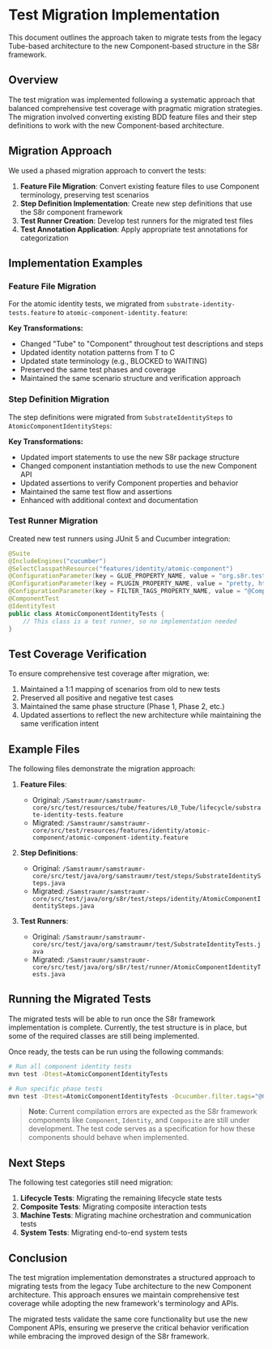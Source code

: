 <!--
Copyright (c) 2025 Eric C. Mumford (@heymumford)

This software was developed with analytical assistance from AI tools 
including Claude 3.7 Sonnet, Claude Code, and Google Gemini Deep Research,
which were used as paid services. All intellectual property rights 
remain exclusively with the copyright holder listed above.

Licensed under the Mozilla Public License 2.0
-->

# Test Migration Implementation

This document outlines the approach taken to migrate tests from the legacy Tube-based architecture to the new Component-based structure in the S8r framework.

## Overview

The test migration was implemented following a systematic approach that balanced comprehensive test coverage with pragmatic migration strategies. The migration involved converting existing BDD feature files and their step definitions to work with the new Component-based architecture.

## Migration Approach

We used a phased migration approach to convert the tests:

1. **Feature File Migration**: Convert existing feature files to use Component terminology, preserving test scenarios
2. **Step Definition Implementation**: Create new step definitions that use the S8r component framework
3. **Test Runner Creation**: Develop test runners for the migrated test files
4. **Test Annotation Application**: Apply appropriate test annotations for categorization

## Implementation Examples

### Feature File Migration

For the atomic identity tests, we migrated from `substrate-identity-tests.feature` to `atomic-component-identity.feature`:

**Key Transformations:**
- Changed "Tube" to "Component" throughout test descriptions and steps
- Updated identity notation patterns from T<UUID> to C<UUID>
- Updated state terminology (e.g., BLOCKED to WAITING)
- Preserved the same test phases and coverage
- Maintained the same scenario structure and verification approach

### Step Definition Migration

The step definitions were migrated from `SubstrateIdentitySteps` to `AtomicComponentIdentitySteps`:

**Key Transformations:**
- Updated import statements to use the new S8r package structure
- Changed component instantiation methods to use the new Component API
- Updated assertions to verify Component properties and behavior
- Maintained the same test flow and assertions
- Enhanced with additional context and documentation

### Test Runner Migration

Created new test runners using JUnit 5 and Cucumber integration:

```java
@Suite
@IncludeEngines("cucumber")
@SelectClasspathResource("features/identity/atomic-component")
@ConfigurationParameter(key = GLUE_PROPERTY_NAME, value = "org.s8r.test.steps")
@ConfigurationParameter(key = PLUGIN_PROPERTY_NAME, value = "pretty, html:target/cucumber-reports/atomic-component-identity.html")
@ConfigurationParameter(key = FILTER_TAGS_PROPERTY_NAME, value = "@ComponentIdentity")
@ComponentTest
@IdentityTest
public class AtomicComponentIdentityTests {
    // This class is a test runner, so no implementation needed
}
```

## Test Coverage Verification

To ensure comprehensive test coverage after migration, we:

1. Maintained a 1:1 mapping of scenarios from old to new tests
2. Preserved all positive and negative test cases
3. Maintained the same phase structure (Phase 1, Phase 2, etc.)
4. Updated assertions to reflect the new architecture while maintaining the same verification intent

## Example Files

The following files demonstrate the migration approach:

1. **Feature Files**:
   - Original: `/Samstraumr/samstraumr-core/src/test/resources/tube/features/L0_Tube/lifecycle/substrate-identity-tests.feature`
   - Migrated: `/Samstraumr/samstraumr-core/src/test/resources/features/identity/atomic-component/atomic-component-identity.feature`

2. **Step Definitions**:
   - Original: `/Samstraumr/samstraumr-core/src/test/java/org/samstraumr/test/steps/SubstrateIdentitySteps.java`
   - Migrated: `/Samstraumr/samstraumr-core/src/test/java/org/s8r/test/steps/identity/AtomicComponentIdentitySteps.java`

3. **Test Runners**:
   - Original: `/Samstraumr/samstraumr-core/src/test/java/org/samstraumr/test/SubstrateIdentityTests.java`
   - Migrated: `/Samstraumr/samstraumr-core/src/test/java/org/s8r/test/runner/AtomicComponentIdentityTests.java`

## Running the Migrated Tests

The migrated tests will be able to run once the S8r framework implementation is complete. Currently, the test structure is in place, but some of the required classes are still being implemented.

Once ready, the tests can be run using the following commands:

```bash
# Run all component identity tests
mvn test -Dtest=AtomicComponentIdentityTests

# Run specific phase tests
mvn test -Dtest=AtomicComponentIdentityTests -Dcucumber.filter.tags="@ComponentIdentity and @Phase1"
```

> **Note**: Current compilation errors are expected as the S8r framework components like `Component`, `Identity`, and `Composite` are still under development. The test code serves as a specification for how these components should behave when implemented.

## Next Steps

The following test categories still need migration:

1. **Lifecycle Tests**: Migrating the remaining lifecycle state tests
2. **Composite Tests**: Migrating composite interaction tests
3. **Machine Tests**: Migrating machine orchestration and communication tests
4. **System Tests**: Migrating end-to-end system tests

## Conclusion

The test migration implementation demonstrates a structured approach to migrating tests from the legacy Tube architecture to the new Component architecture. This approach ensures we maintain comprehensive test coverage while adopting the new framework's terminology and APIs.

The migrated tests validate the same core functionality but use the new Component APIs, ensuring we preserve the critical behavior verification while embracing the improved design of the S8r framework.